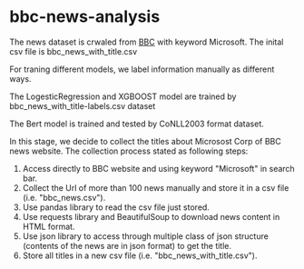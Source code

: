 # bbc-news-analysis
The news dataset is crwaled from [BBC](https://www.bbc.com/) with keyword Microsoft. The inital csv file is bbc_news_with_title.csv

For traning different models, we label information manually as different ways. 

The LogesticRegression and XGBOOST model are trained by bbc_news_with_title-labels.csv dataset

The Bert model is trained and tested by CoNLL2003 format dataset.

In this stage, we decide to collect the titles about Microsost Corp of BBC news website. The collection process stated as following steps:
1. Access directly to BBC website and using keyword "Microsoft" in search bar.
2. Collect the Url of more than 100 news manually and store it in a csv file (i.e. "bbc_news.csv").
3. Use pandas library to read the csv file just stored.
4. Use requests library and BeautifulSoup to download news content in HTML format.
5. Use json library to access through multiple class of json structure (contents of the news are in json format) to get the title.
6. Store all titles in a new csv file (i.e. "bbc_news_with_title.csv").
